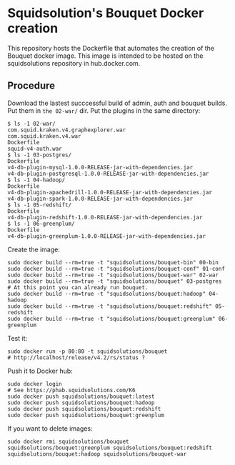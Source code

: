 Squidsolution's Bouquet Docker creation
=======================================

This repository hosts the Dockerfile that automates the creation of the Bouquet docker image.
This image is intended to be hosted on the squidsolutions repository in hub.docker.com.


Procedure
---------

Download the lastest succcessful build of admin, auth and bouquet builds. Put them in `the 02-war/` dir.
Put the plugins in the same directory:

```
$ ls -1 02-war/
com.squid.kraken.v4.graphexplorer.war
com.squid.kraken.v4.war
Dockerfile
squid-v4-auth.war
$ ls -1 03-postgres/
Dockerfile
v4-db-plugin-mysql-1.0.0-RELEASE-jar-with-dependencies.jar
v4-db-plugin-postgresql-1.0.0-RELEASE-jar-with-dependencies.jar
$ ls -1 04-hadoop/
Dockerfile
v4-db-plugin-apachedrill-1.0.0-RELEASE-jar-with-dependencies.jar
v4-db-plugin-spark-1.0.0-RELEASE-jar-with-dependencies.jar
$ ls -1 05-redshift/
Dockerfile
v4-db-plugin-redshift-1.0.0-RELEASE-jar-with-dependencies.jar
$ ls -1 06-greenplum/
Dockerfile
v4-db-plugin-greenplum-1.0.0-RELEASE-jar-with-dependencies.jar
```

Create the image:
```
sudo docker build --rm=true -t "squidsolutions/bouquet-bin" 00-bin
sudo docker build --rm=true -t "squidsolutions/bouquet-conf" 01-conf
sudo docker build --rm=true -t "squidsolutions/bouquet-war" 02-war
sudo docker build --rm=true -t "squidsolutions/bouquet" 03-postgres
# At this point you can already run bouquet.
sudo docker build --rm=true -t "squidsolutions/bouquet:hadoop" 04-hadoop
sudo docker build --rm=true -t "squidsolutions/bouquet:redshift" 05-redshift
sudo docker build --rm=true -t "squidsolutions/bouquet:greenplum" 06-greenplum
```

Test it:

```
sudo docker run -p 80:80 -t squidsolutions/bouquet
# http://localhost/release/v4.2/rs/status ?
```
Push it to Docker hub:

```
sudo docker login
# See https://phab.squidsolutions.com/K6
sudo docker push squidsolutions/bouquet:latest
sudo docker push squidsolutions/bouquet:hadoop
sudo docker push squidsolutions/bouquet:redshift
sudo docker push squidsolutions/bouquet:greenplum
```

If you want to delete images:

```
sudo docker rmi squidsolutions/bouquet squidsolutions/bouquet:greenplum squidsolutions/bouquet:redshift squidsolutions/bouquet:hadoop squidsolutions/bouquet-war
```
